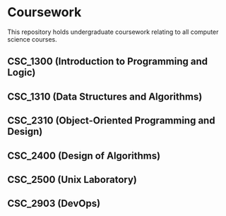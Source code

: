 # Coursework
This repository holds undergraduate coursework relating to all computer science courses.

## CSC_1300 (Introduction to Programming and Logic)
## CSC_1310 (Data Structures and Algorithms)
## CSC_2310 (Object-Oriented Programming and Design)
## CSC_2400 (Design of Algorithms)
## CSC_2500 (Unix Laboratory)
## CSC_2903 (DevOps)




